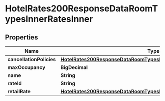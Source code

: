 

# HotelRates200ResponseDataRoomTypesInnerRatesInner


## Properties

| Name | Type | Description | Notes |
|------------ | ------------- | ------------- | -------------|
|**cancellationPolicies** | [**HotelRates200ResponseDataRoomTypesInnerRatesInnerCancellationPolicies**](HotelRates200ResponseDataRoomTypesInnerRatesInnerCancellationPolicies.md) |  |  [optional] |
|**maxOccupancy** | **BigDecimal** |  |  [optional] |
|**name** | **String** |  |  [optional] |
|**rateId** | **String** |  |  [optional] |
|**retailRate** | [**HotelRates200ResponseDataRoomTypesInnerRatesInnerRetailRate**](HotelRates200ResponseDataRoomTypesInnerRatesInnerRetailRate.md) |  |  [optional] |



